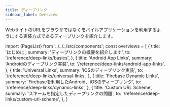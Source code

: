 ```yaml
---
title: ディープリンク
sidebar_label: Overview
---
```


WebサイトのURLをブラウザではなくモバイルアプリケーションを利用するようにする実装方式であるディープリンクを紹介します。

<!-- textlint-disable ja-technical-writing/sentence-length,ja-technical-writing/max-comma,ja-spacing/ja-no-space-around-parentheses,jtf-style/3.3.かっこ類と隣接する文字の間のスペースの有無,ja-technical-writing/ja-no-mixed-period,ja-technical-writing/no-unmatched-pair -->

import {PageList} from '../../../src/components';
const overviews = [
  {
    title: 'はじめに',
    summary: 'ディープリンクの概要を紹介します',
    to: '/reference/deep-links/basics',
  },
  {
    title: 'Android App Links',
    summary: 'Androidのディープリンク実装',
    to: '/reference/deep-links/android-app-links',
  },
  {
    title: 'Universal Links',
    summary: 'iOSのディープリンク実装',
    to: '/reference/deep-links/universal-links',
  },
  {
    title: 'Firebase Dynamic Links',
    summary: 'Firebaseを利用したAndroid、iOSのディープリンク',
    to: '/reference/deep-links/dynamic-links',
  },
  {
    title: 'Custom URL Scheme',
    summary: 'スキームを指定したディープリンクの問題',
    to: '/reference/deep-links/custom-url-scheme',
  },
]

<PageList overviews={overviews} colSize={12} />

<!-- textlint-enable ja-technical-writing/sentence-length,ja-technical-writing/max-comma,ja-spacing/ja-no-space-around-parentheses,jtf-style/3.3.かっこ類と隣接する文字の間のスペースの有無,ja-technical-writing/ja-no-mixed-period,ja-technical-writing/no-unmatched-pair -->
